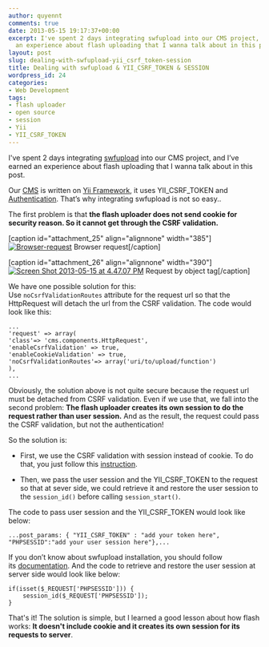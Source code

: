 ```yaml
---
author: quyennt
comments: true
date: 2013-05-15 19:17:37+00:00
excerpt: I've spent 2 days integrating swfupload into our CMS project, and I’ve earned
  an experience about flash uploading that I wanna talk about in this post.
layout: post
slug: dealing-with-swfupload-yii_csrf_token-session
title: Dealing with swfupload & YII_CSRF_TOKEN & SESSION
wordpress_id: 24
categories:
- Web Development
tags:
- flash uploader
- open source
- session
- Yii
- YII_CSRF_TOKEN
---
```


I've spent 2 days integrating [swfupload](https://code.google.com/p/swfupload/) into our CMS project, and I’ve earned an experience about flash uploading that I wanna talk about in this post.

Our [CMS](https://github.com/nganhtuan63/GXC-CMS) is written on [Yii Framework](http://www.yiiframework.com/), it uses YII_CSRF_TOKEN and [Authentication](http://www.yiiframework.com/doc/guide/1.1/en/topics.auth). That’s why integrating swfupload is not so easy..

<!-- more -->

The first problem is that **the flash uploader does not send cookie for security reason. So it cannot get through the CSRF validation.**

[caption id="attachment_25" align="alignnone" width="385"][![Browser-request](http://quyennt.com/wp-content/uploads/2013/05/Screen-Shot-2013-05-15-at-4.46.17-PM.png)](http://quyennt.com/wp-content/uploads/2013/05/Screen-Shot-2013-05-15-at-4.46.17-PM.png) Browser request[/caption]

[caption id="attachment_26" align="alignnone" width="390"][![Screen Shot 2013-05-15 at 4.47.07 PM](http://quyennt.com/wp-content/uploads/2013/05/Screen-Shot-2013-05-15-at-4.47.07-PM.png)](http://quyennt.com/wp-content/uploads/2013/05/Screen-Shot-2013-05-15-at-4.47.07-PM.png) Request by object tag[/caption]

We have one possible solution for this: Use `noCsrfValidationRoutes` attribute for the request url so that the HttpRequest will detach the url from the CSRF validation. The code would look like this:

    
    ...
    'request' => array(
    'class'=> 'cms.components.HttpRequest',
    'enableCsrfValidation' => true,
    'enableCookieValidation' => true,
    'noCsrfValidationRoutes'=> array('uri/to/upload/function')
    ),
    ...


Obviously, the solution above is not quite secure because the request url must be detached from CSRF validation. Even if we use that, we fall into the second problem: **The flash uploader creates its own session to do the request rather than user session.** And as the result, the request could pass the CSRF validation, but not the authentication!

So the solution is:



	
  * First, we use the CSRF validation with session instead of cookie. To do that, you just follow this [instruction](http://www.yiiframework.com/wiki/274/how-to-validate-csrf-token-with-session/).

	
  * Then, we pass the user session and the YII_CSRF_TOKEN to the request so that at sever side, we could retrieve it and restore the user session to the `session_id()` before calling `session_start()`.


The code to pass user session and the YII_CSRF_TOKEN would look like below:

    
    ...post_params: { "YII_CSRF_TOKEN" : "add your token here", "PHPSESSID":"add your user session here"},...


If you don’t know about swfupload installation, you should follow its [documentation](http://demo.swfupload.org/Documentation/). And the code to retrieve and restore the user session at server side would look like below:

    
    if(isset($_REQUEST['PHPSESSID'])) {
        session_id($_REQUEST['PHPSESSID']);
    }


That's it! The solution is simple, but I learned a good lesson about how flash works: **It doesn't include cookie and it creates its own session for its requests to server**.
